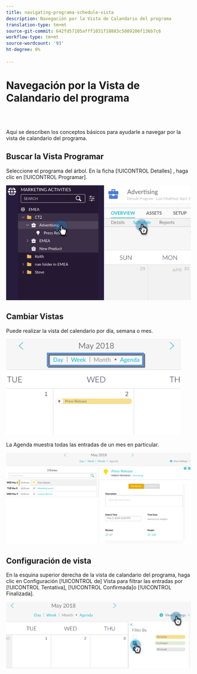 ```yaml
---
title: navigating-programa-schedule-vista
description: Navegación por la Vista de Calandario del programa
translation-type: tm+mt
source-git-commit: 642fd57105afff1031f18883c5809206f136b7c6
workflow-type: tm+mt
source-wordcount: '93'
ht-degree: 0%

---
```



# Navegación por la Vista de Calandario del programa

<br> 

Aquí se describen los conceptos básicos para ayudarle a navegar por la vista de calandario del programa.

## Buscar la Vista Programar

Seleccione el programa del árbol. En la ficha [!UICONTROL Detalles] , haga clic en [!UICONTROL Programar].

![Imagen uno](/help/sky/assets/program-schedule-view/navigating-program-schedule-view/navigating-program-schedule-view-1.png)

## Cambiar Vistas

Puede realizar la vista del calendario por día, semana o mes.

![Imagen dos](/help/sky/assets/program-schedule-view/navigating-program-schedule-view/navigating-program-schedule-view-2.png)

La Agenda muestra todas las entradas de un mes en particular.

![Imagen tres](/help/sky/assets/program-schedule-view/navigating-program-schedule-view/navigating-program-schedule-view-3.png)

## Configuración de vista

En la esquina superior derecha de la vista de calandario del programa, haga clic en Configuración [!UICONTROL de] Vista para filtrar las entradas por [!UICONTROL Tentativa], [!UICONTROL Confirmada]o [!UICONTROL Finalizada].

![Imagen Cuatro](/help/sky/assets/program-schedule-view/navigating-program-schedule-view/navigating-program-schedule-view-4.png)
